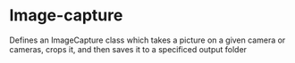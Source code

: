 # Image-capture

Defines an ImageCapture class which takes a picture on a given camera or cameras, crops it, and then saves it to a specificed output folder